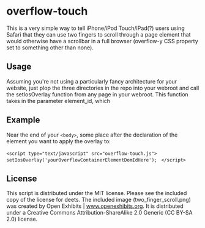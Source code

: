 overflow-touch
==============
This is a very simple way to tell iPhone/iPod Touch/iPad(?) users using Safari that they can use two fingers to scroll through a page element that would otherwise have a scrollbar in a full browser (overflow-y CSS property set to something other than none).

Usage
-----
Assuming you're not using a particularly fancy architecture for your website, just plop the three directories in the repo into your webroot and call the setIosOverlay function from any page in your webroot. This function takes in the parameter element_id, which 

Example
-------
Near the end of your `<body>`, some place after the declaration of the element you want to apply the overlay to:

`<script type="text/javascript" src="overflow-touch.js">  `
`	setIosOverlay('yourOverflowContainerElementDomIdHere');  `
`</script>`
	
License
-------
This script is distributed under the MIT license.  Please see the included copy of the license for deets.  The included image (two_finger_scroll.png) was created by Open Exhibits | www.openexhibits.org.  It is distributed under a Creative Commons Attribution-ShareAlike 2.0 Generic (CC BY-SA 2.0) license.
